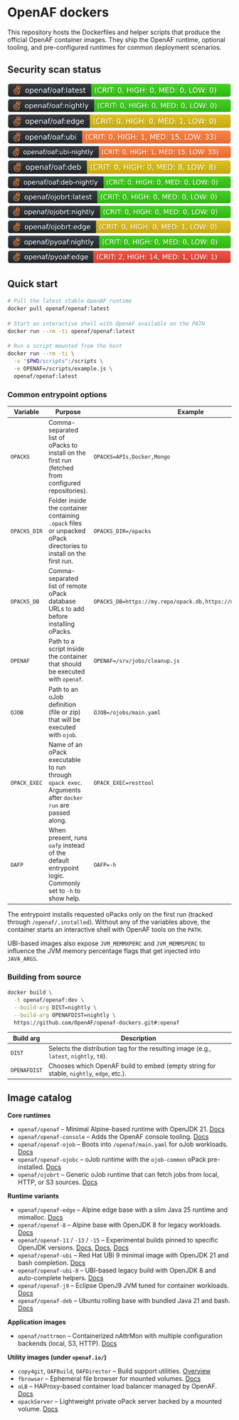 # OpenAF dockers

This repository hosts the Dockerfiles and helper scripts that produce the official OpenAF container images. They ship the OpenAF runtime, optional tooling, and pre-configured runtimes for common deployment scenarios.

## Security scan status

[![sec-latest](.github/sec-latest.svg)](.github/sec-latest.md) <br/>
[![sec-nightly](.github/sec-nightly.svg)](.github/sec-nightly.md) <br/>
[![sec-edge](.github/sec-edge.svg)](.github/sec-edge.md)  <br/>
[![sec-ubi-latest](.github/sec-ubi-latest.svg)](.github/sec-ubi-latest.md) <br/>
[![sec-ubi-nightly](.github/sec-ubi-nightly.svg)](.github/sec-ubi-nightly.md) <br/>
[![sec-deb-latest](.github/sec-deb-latest.svg)](.github/sec-deb-latest.md) <br/>
[![sec-deb-nightly](.github/sec-deb-nightly.svg)](.github/sec-deb-nightly.md)  <br/>
[![sec-oJobRT-latest](.github/sec-oJobRT-latest.svg)](.github/sec-oJobRT-latest.md) <br/>
[![sec-oJobRT-nightly](.github/sec-oJobRT-nightly.svg)](.github/sec-oJobRT-nightly.md) <br/>
[![sec-oJobRT-edge](.github/sec-oJobRT-edge.svg)](.github/sec-oJobRT-edge.md)  <br/>
[![sec-pyOAF-nightly](.github/sec-pyOAF-nightly.svg)](.github/sec-pyOAF-nightly.md) <br/>
[![sec-pyOAF-edge](.github/sec-pyOAF-edge.svg)](.github/sec-pyOAF-edge.md)<br/>

## Quick start

```sh
# Pull the latest stable OpenAF runtime
docker pull openaf/openaf:latest

# Start an interactive shell with OpenAF available on the PATH
docker run --rm -ti openaf/openaf:latest

# Run a script mounted from the host
docker run --rm -ti \
  -v "$PWD/scripts":/scripts \
  -e OPENAF=/scripts/example.js \
  openaf/openaf:latest
```

### Common entrypoint options

| Variable    | Purpose | Example |
|-------------|---------|---------|
| `OPACKS`    | Comma-separated list of oPacks to install on the first run (fetched from configured repositories). | `OPACKS=APIs,Docker,Mongo` |
| `OPACKS_DIR`| Folder inside the container containing `.opack` files or unpacked oPack directories to install on the first run. | `OPACKS_DIR=/opacks` |
| `OPACKS_DB` | Comma-separated list of remote oPack database URLs to add before installing oPacks. | `OPACKS_DB=https://my.repo/opack.db,https://mirror/opacks.json` |
| `OPENAF`    | Path to a script inside the container that should be executed with `openaf`. | `OPENAF=/srv/jobs/cleanup.js` |
| `OJOB`      | Path to an oJob definition (file or zip) that will be executed with `ojob`. | `OJOB=/ojobs/main.yaml` |
| `OPACK_EXEC`| Name of an oPack executable to run through `opack exec`. Arguments after `docker run` are passed along. | `OPACK_EXEC=resttool` |
| `OAFP`      | When present, runs `oafp` instead of the default entrypoint logic. Commonly set to `-h` to show help. | `OAFP=-h` |

The entrypoint installs requested oPacks only on the first run (tracked through `/openaf/.installed`). Without any of the variables above, the container starts an interactive shell with OpenAF tools on the `PATH`.

UBI-based images also expose `JVM_MEMMXPERC` and `JVM_MEMMSPERC` to influence the JVM memory percentage flags that get injected into `JAVA_ARGS`.

### Building from source

```sh
docker build \
  -t openaf/openaf:dev \
  --build-arg DIST=nightly \
  --build-arg OPENAFDIST=nightly \
  https://github.com/OpenAF/openaf-dockers.git#:openaf
```

| Build arg    | Description |
|--------------|-------------|
| `DIST`       | Selects the distribution tag for the resulting image (e.g., `latest`, `nightly`, `t8`). |
| `OPENAFDIST` | Chooses which OpenAF build to embed (empty string for stable, `nightly`, `edge`, etc.). |

## Image catalog

**Core runtimes**
- `openaf/openaf` – Minimal Alpine-based runtime with OpenJDK 21. [Docs](openaf/README.md)
- `openaf/openaf-console` – Adds the OpenAF console tooling. [Docs](openaf-console/README.md)
- `openaf/openaf-ojob` – Boots into `/openaf/main.yaml` for oJob workloads. [Docs](oJob/README.md)
- `openaf/openaf-ojobc` – oJob runtime with the `ojob-common` oPack pre-installed. [Docs](oJobC/README.md)
- `openaf/ojobrt` – Generic oJob runtime that can fetch jobs from local, HTTP, or S3 sources. [Docs](oJobRT/README.md)

**Runtime variants**
- `openaf/openaf-edge` – Alpine edge base with a slim Java 25 runtime and mimalloc. [Docs](openaf-edge/README.md)
- `openaf/openaf-8` – Alpine base with OpenJDK 8 for legacy workloads. [Docs](openaf-8/README.md)
- `openaf/openaf-11` / `-13` / `-15` – Experimental builds pinned to specific OpenJDK versions. [Docs](openaf-11/README.md), [Docs](openaf-13/README.md), [Docs](openaf-15/README.md)
- `openaf/openaf-ubi` – Red Hat UBI 9 minimal image with OpenJDK 21 and bash completion. [Docs](openaf-ubi/README.md)
- `openaf/openaf-ubi-8` – UBI-based legacy build with OpenJDK 8 and auto-complete helpers. [Docs](openaf-ubi-8/README.md)
- `openaf/openaf-j9` – Eclipse OpenJ9 JVM tuned for container workloads. [Docs](openaf-j9/README.md)
- `openaf/openaf-deb` – Ubuntu rolling base with bundled Java 21 and bash. [Docs](openaf-deb/README.md)

**Application images**
- `openaf/nattrmon` – Containerized nAttrMon with multiple configuration backends (local, S3, HTTP). [Docs](nAttrMon/README.md)

**Utility images (under `openaf.io/`)**
- `copy4git`, `OAFBuild`, `OAFDirector` – Build support utilities. [Overview](openaf.io/README.md)
- `fbrowser` – Ephemeral file browser for mounted volumes. [Docs](openaf.io/fbrowser/README.md)
- `oLB` – HAProxy-based container load balancer managed by OpenAF. [Docs](openaf.io/oLB/README.md)
- `opackServer` – Lightweight private oPack server backed by a mounted volume. [Docs](openaf.io/opackServer/README.md)

